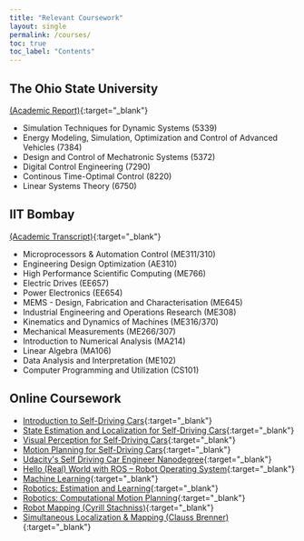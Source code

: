 ```yaml
---
title: "Relevant Coursework"
layout: single
permalink: /courses/
toc: true
toc_label: "Contents"
---
```

## The Ohio State University
[(Academic Report)][o1]{:target="_blank"}
- Simulation Techniques for Dynamic Systems (5339)
- Energy Modeling, Simulation, Optimization and Control of Advanced Vehicles (7384)
- Design and Control of Mechatronic Systems (5372)
- Digital Control Engineering (7290)
- Continous Time-Optimal Control (8220)
- Linear Systems Theory (6750)

## IIT Bombay
[(Academic Transcript)][i1]{:target="_blank"}
- Microprocessors & Automation Control (ME311/310)
- Engineering Design Optimization (AE310)
- High Performance Scientific Computing (ME766)
- Electric Drives (EE657)
- Power Electronics (EE654)
- MEMS - Design, Fabrication and Characterisation (ME645)
- Industrial Engineering and Operations Research (ME308)
- Kinematics and Dynamics of Machines (ME316/370)
- Mechanical Measurements (ME266/307)
- Introduction to Numerical Analysis (MA214)
- Linear Algebra (MA106)
- Data Analysis and Interpretation (ME102)
- Computer Programming and Utilization (CS101)

## Online Coursework
- [Introduction to Self-Driving Cars][1]{:target="_blank"}
- [State Estimation and Localization for Self-Driving Cars][2]{:target="_blank"}
- [Visual Perception for Self-Driving Cars][3]{:target="_blank"}
- [Motion Planning for Self-Driving Cars][4]{:target="_blank"}
- [Udacity's Self Driving Car Engineer Nanodegree][5]{:target="_blank"}
- [Hello (Real) World with ROS – Robot Operating System][6]{:target="_blank"}
- [Machine Learning][7]{:target="_blank"}
- [Robotics: Estimation and Learning][8]{:target="_blank"}
- [Robotics: Computational Motion Planning][9]{:target="_blank"}
- [Robot Mapping (Cyrill Stachniss)][10]{:target="_blank"}
- [Simultaneous Localization & Mapping (Clauss Brenner)][11]{:target="_blank"}


[o1]: /assets/docs/osu_advising.pdf
[i1]: /assets/docs/transcript.pdf
[1]: https://www.coursera.org/learn/intro-self-driving-cars
[2]: https://www.coursera.org/learn/state-estimation-localization-self-driving-cars
[3]: https://www.coursera.org/learn/visual-perception-self-driving-cars
[4]: https://www.coursera.org/learn/motion-planning-self-driving-cars
[5]: https://www.udacity.com/course/self-driving-car-engineer-nanodegree--nd0013
[6]: https://www.edx.org/course/hello-real-world-with-ros-robot-operating-system
[7]: https://www.coursera.org/learn/machine-learning
[8]: https://www.coursera.org/learn/robotics-learning
[9]: https://www.coursera.org/learn/robotics-motion-planning
[10]: http://ais.informatik.uni-freiburg.de/teaching/ws13/mapping/
[11]: https://www.youtube.com/playlist?list=PLpUPoM7Rgzi_7YWn14Va2FODh7LzADBSm
